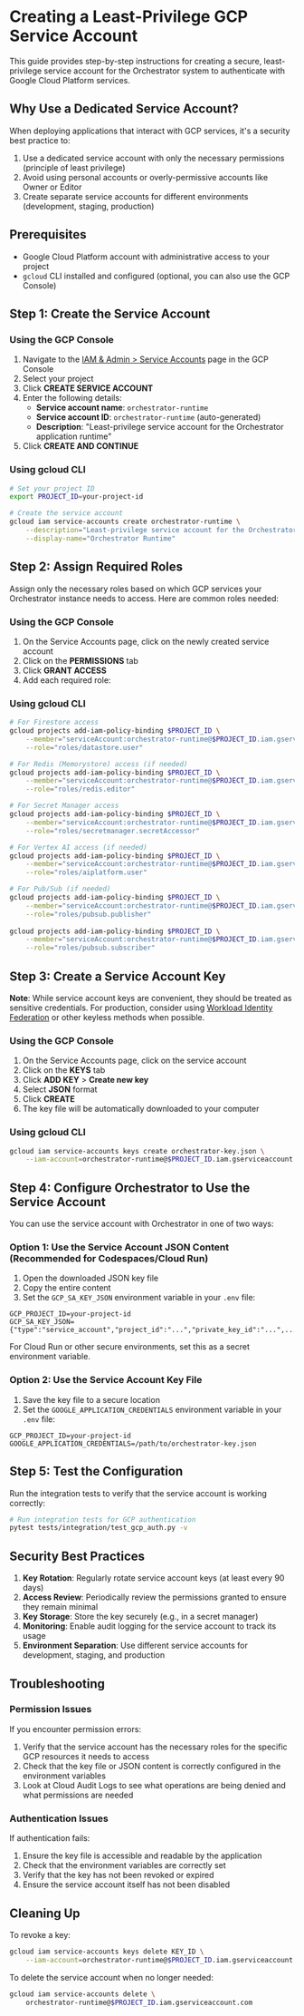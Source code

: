 # Creating a Least-Privilege GCP Service Account

This guide provides step-by-step instructions for creating a secure, least-privilege service account for the Orchestrator system to authenticate with Google Cloud Platform services.

## Why Use a Dedicated Service Account?

When deploying applications that interact with GCP services, it's a security best practice to:

1. Use a dedicated service account with only the necessary permissions (principle of least privilege)
2. Avoid using personal accounts or overly-permissive accounts like Owner or Editor
3. Create separate service accounts for different environments (development, staging, production)

## Prerequisites

- Google Cloud Platform account with administrative access to your project
- `gcloud` CLI installed and configured (optional, you can also use the GCP Console)

## Step 1: Create the Service Account

### Using the GCP Console

1. Navigate to the [IAM & Admin > Service Accounts](https://console.cloud.google.com/iam-admin/serviceaccounts) page in the GCP Console
2. Select your project
3. Click **CREATE SERVICE ACCOUNT**
4. Enter the following details:
   - **Service account name**: `orchestrator-runtime`
   - **Service account ID**: `orchestrator-runtime` (auto-generated)
   - **Description**: "Least-privilege service account for the Orchestrator application runtime"
5. Click **CREATE AND CONTINUE**

### Using gcloud CLI

```bash
# Set your project ID
export PROJECT_ID=your-project-id

# Create the service account
gcloud iam service-accounts create orchestrator-runtime \
    --description="Least-privilege service account for the Orchestrator application runtime" \
    --display-name="Orchestrator Runtime"
```

## Step 2: Assign Required Roles

Assign only the necessary roles based on which GCP services your Orchestrator instance needs to access. Here are common roles needed:

### Using the GCP Console

1. On the Service Accounts page, click on the newly created service account
2. Click on the **PERMISSIONS** tab
3. Click **GRANT ACCESS**
4. Add each required role:

### Using gcloud CLI

```bash
# For Firestore access
gcloud projects add-iam-policy-binding $PROJECT_ID \
    --member="serviceAccount:orchestrator-runtime@$PROJECT_ID.iam.gserviceaccount.com" \
    --role="roles/datastore.user"

# For Redis (Memorystore) access (if needed)
gcloud projects add-iam-policy-binding $PROJECT_ID \
    --member="serviceAccount:orchestrator-runtime@$PROJECT_ID.iam.gserviceaccount.com" \
    --role="roles/redis.editor"

# For Secret Manager access
gcloud projects add-iam-policy-binding $PROJECT_ID \
    --member="serviceAccount:orchestrator-runtime@$PROJECT_ID.iam.gserviceaccount.com" \
    --role="roles/secretmanager.secretAccessor"

# For Vertex AI access (if needed)
gcloud projects add-iam-policy-binding $PROJECT_ID \
    --member="serviceAccount:orchestrator-runtime@$PROJECT_ID.iam.gserviceaccount.com" \
    --role="roles/aiplatform.user"

# For Pub/Sub (if needed)
gcloud projects add-iam-policy-binding $PROJECT_ID \
    --member="serviceAccount:orchestrator-runtime@$PROJECT_ID.iam.gserviceaccount.com" \
    --role="roles/pubsub.publisher"
    
gcloud projects add-iam-policy-binding $PROJECT_ID \
    --member="serviceAccount:orchestrator-runtime@$PROJECT_ID.iam.gserviceaccount.com" \
    --role="roles/pubsub.subscriber"
```

## Step 3: Create a Service Account Key

**Note**: While service account keys are convenient, they should be treated as sensitive credentials. For production, consider using [Workload Identity Federation](https://cloud.google.com/iam/docs/workload-identity-federation) or other keyless methods when possible.

### Using the GCP Console

1. On the Service Accounts page, click on the service account
2. Click on the **KEYS** tab
3. Click **ADD KEY** > **Create new key**
4. Select **JSON** format
5. Click **CREATE**
6. The key file will be automatically downloaded to your computer

### Using gcloud CLI

```bash
gcloud iam service-accounts keys create orchestrator-key.json \
    --iam-account=orchestrator-runtime@$PROJECT_ID.iam.gserviceaccount.com
```

## Step 4: Configure Orchestrator to Use the Service Account

You can use the service account with Orchestrator in one of two ways:

### Option 1: Use the Service Account JSON Content (Recommended for Codespaces/Cloud Run)

1. Open the downloaded JSON key file
2. Copy the entire content
3. Set the `GCP_SA_KEY_JSON` environment variable in your `.env` file:

```
GCP_PROJECT_ID=your-project-id
GCP_SA_KEY_JSON={"type":"service_account","project_id":"...","private_key_id":"...",...}
```

For Cloud Run or other secure environments, set this as a secret environment variable.

### Option 2: Use the Service Account Key File

1. Save the key file to a secure location
2. Set the `GOOGLE_APPLICATION_CREDENTIALS` environment variable in your `.env` file:

```
GCP_PROJECT_ID=your-project-id
GOOGLE_APPLICATION_CREDENTIALS=/path/to/orchestrator-key.json
```

## Step 5: Test the Configuration

Run the integration tests to verify that the service account is working correctly:

```bash
# Run integration tests for GCP authentication
pytest tests/integration/test_gcp_auth.py -v
```

## Security Best Practices

1. **Key Rotation**: Regularly rotate service account keys (at least every 90 days)
2. **Access Review**: Periodically review the permissions granted to ensure they remain minimal
3. **Key Storage**: Store the key securely (e.g., in a secret manager)
4. **Monitoring**: Enable audit logging for the service account to track its usage
5. **Environment Separation**: Use different service accounts for development, staging, and production

## Troubleshooting

### Permission Issues

If you encounter permission errors:

1. Verify that the service account has the necessary roles for the specific GCP resources it needs to access
2. Check that the key file or JSON content is correctly configured in the environment variables
3. Look at Cloud Audit Logs to see what operations are being denied and what permissions are needed

### Authentication Issues

If authentication fails:

1. Ensure the key file is accessible and readable by the application
2. Check that the environment variables are correctly set
3. Verify that the key has not been revoked or expired
4. Ensure the service account itself has not been disabled

## Cleaning Up

To revoke a key:

```bash
gcloud iam service-accounts keys delete KEY_ID \
    --iam-account=orchestrator-runtime@$PROJECT_ID.iam.gserviceaccount.com
```

To delete the service account when no longer needed:

```bash
gcloud iam service-accounts delete \
    orchestrator-runtime@$PROJECT_ID.iam.gserviceaccount.com
